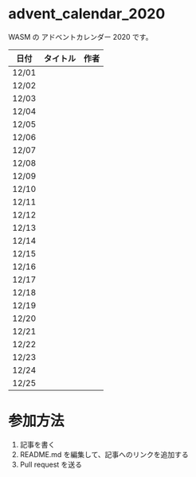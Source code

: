 # advent_calendar_2020
WASM の アドベントカレンダー 2020 です。


|日付|タイトル|作者|
|----|------|---|
|12/01|||
|12/02|||
|12/03|||
|12/04|||
|12/05|||
|12/06|||
|12/07|||
|12/08|||
|12/09|||
|12/10|||
|12/11|||
|12/12|||
|12/13|||
|12/14|||
|12/15|||
|12/16|||
|12/17|||
|12/18|||
|12/19|||
|12/20|||
|12/21|||
|12/22|||
|12/23|||
|12/24|||
|12/25|||

# 参加方法

1. 記事を書く
2. README.md を編集して、記事へのリンクを追加する
3. Pull request を送る
